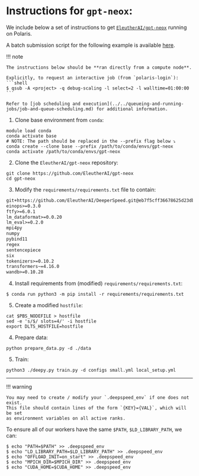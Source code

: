 # Instructions for `gpt-neox`:

We include below a set of instructions to get [`EleutherAI/gpt-neox`](https://github.com/EleutherAI/gpt-neox) running on Polaris.

A batch submission script for the following example is available [here](https://github.com/argonne-lcf/GettingStarted/blob/master/DataScience/DeepSpeed/gpt-neox/README.md).

!!! note

    The instructions below should be **ran directly from a compute node**.

    Explicitly, to request an interactive job (from `polaris-login`):
    ```shell
    $ qsub -A <project> -q debug-scaling -l select=2 -l walltime=01:00:00
    ```

    Refer to [job scheduling and execution](../../queueing-and-running-jobs/job-and-queue-scheduling.md) for additional information.


1. Clone base environment from `conda`:
  ```shell
  module load conda
  conda activate base
  # NOTE: The path should be replaced in the --prefix flag below ⤵
  conda create --clone base --prefix /path/to/conda/envs/gpt-neox
  conda activate /path/to/conda/envs/gpt-neox
  ```

2. Clone the `EleutherAI/gpt-neox` repository:
  ```shell
  git clone https://github.com/EleutherAI/gpt-neox
  cd gpt-neox
  ```

3. Modify the `requirements/requirements.txt` file to contain:
  ```txt
  git+https://github.com/EleutherAI/DeeperSpeed.git@eb7f5cff36678625d23db8a8fe78b4a93e5d2c75#egg=deepspeed  
  einops>=0.3.0  
  ftfy>=6.0.1
  lm_dataformat>=0.0.20
  lm_eval>=0.2.0
  mpi4py
  numpy
  pybind11
  regex
  sentencepiece
  six
  tokenizers>=0.10.2
  transformers~=4.16.0
  wandb>=0.10.28
  ```

4. Install requirements from (modified) `requirements/requirements.txt`:
  ```shell
  $ conda run python3 -m pip install -r requirements/requirements.txt
  ```

5. Create a modified `hostfile`:
  ```shell
  cat $PBS_NODEFILE > hostfile
  sed -e 's/$/ slots=4/' -i hostfile
  export DLTS_HOSTFILE=hostfile 
  ```

4. Prepare data:
  ```shell
  python prepare_data.py -d ./data
  ```

5. Train:
  ```shell
  python3 ./deepy.py train.py -d configs small.yml local_setup.yml
  ```

---

!!! warning

    You may need to create / modify your `.deepspeed_env` if one does not exist.
    This file should contain lines of the form `{KEY}={VAL}`, which will be set
    as environment variables on all active ranks.

To ensure all of our workers have the same `$PATH`, `$LD_LIBRARY_PATH`, we can:

```shell
$ echo "PATH=$PATH" >> .deepspeed_env
$ echo "LD_LIBRARY_PATH=$LD_LIBRARY_PATH" >> .deepspeed_env
$ echo "OFFLOAD_INIT=on_start" >> .deepspeed_env
$ echo "MPICH_DIR=$MPICH_DIR" >> .deepspeed_env
$ echo "CUDA_HOME=$CUDA_HOME" >> .deepspeed_env
```
